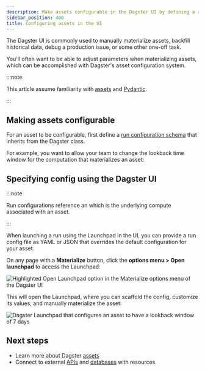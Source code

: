 ```yaml
---
description: Make assets configurable in the Dagster UI by defining a run configuration schema that inherits from the Dagster Config class.
sidebar_position: 400
title: Configuring assets in the UI
---
```


The Dagster UI is commonly used to manually materialize assets, backfill historical data, debug a production issue, or some other one-off task.

You'll often want to be able to adjust parameters when materializing assets, which can be accomplished with Dagster's asset configuration system.

:::note

This article assume familiarity with [assets](/guides/build/assets) and [Pydantic](https://docs.pydantic.dev/latest).

:::


## Making assets configurable

For an asset to be configurable, first define a [run configuration schema](/guides/operate/configuration/run-configuration) that inherits from the Dagster <PyObject section="config" module="dagster" object="Config" /> class.

For example, you want to allow your team to change the lookback time window for the computation that materializes an asset:

<CodeExample path="docs_snippets/docs_snippets/guides/data-modeling/configuring-assets/config-schema.py" language="python" title="src/<project_name>/defs/assets.py" />

## Specifying config using the Dagster UI

:::note

Run configurations reference an <PyObject section="ops" module="dagster" object="op" /> which is the underlying compute associated with an asset.

:::

When launching a run using the Launchpad in the UI, you can provide a run config file as YAML or JSON that overrides the default configuration for your asset.

On any page with a **Materialize** button, click the **options menu > Open launchpad** to access the Launchpad:

![Highlighted Open Launchpad option in the Materialize options menu of the Dagster UI](/images/guides/build/assets/configuring-assets-in-the-ui/open-launchpad.png)

This will open the Launchpad, where you can scaffold the config, customize its values, and manually materialize the asset:

![Dagster Launchpad that configures an asset to have a lookback window of 7 days](/images/guides/build/assets/configuring-assets-in-the-ui/look-back-7.png)

## Next steps

- Learn more about Dagster [assets](/guides/build/assets)
- Connect to external [APIs](/guides/build/external-resources/connecting-to-apis) and [databases](/guides/build/external-resources/connecting-to-databases) with resources
